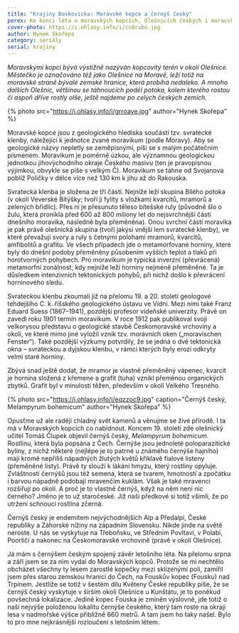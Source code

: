 ```yaml
---
title: "Krajiny Boskovicka: Moravské kopce a černýš český"
perex: Ke konci léta o moravských kopcích, Olešnicích českých i moravských, a černýši se žlutými květy.
cover-photo: https://i.ohlasy.info/i/cn8rubo.jpg
author: Hynek Skořepa
category: seriály
serial: krajiny
---
```


*Moravskými kopci bývá výstižně nazýván kopcovitý terén v okolí Olešnice. Městečko je označováno též jako Olešnice na Moravě, leží totiž na moravské straně bývalé zemské hranice, která probíhá nedaleko. A mnoho dalších Olešnic, většinou se táhnoucích podél potoka, kolem kterého rostou či aspoň dříve rostly olše, ještě najdeme po celých českých zemích.*

{% photo src="https://i.ohlasy.info/i/grroaye.jpg" author="Hynek Skořepa" %}

Moravské kopce jsou z geologického hlediska součástí tzv. svratecké klenby, náležející k jednotce zvané moravikum (podle Moravy). Aby se geologické názvy nepletly se zeměpisnými, píší se s malým počátečním písmenem. Moravikum je poměrně úzkou, ale významnou geologickou jednotkou jihovýchodního okraje Českého masivu (ten je pravopisnou výjimkou, obvykle se píše s velkým Č). Moravikum se táhne od Svojanova poblíž Poličky v délce více než 130 km k jihu až do Rakouska.

Svratecká klenba je složena ze tří částí. Nejníže leží skupina Bílého potoka (v okolí Veverské Bítýšky; tvoří ji fylity s vložkami kvarcitů, mramorů a zelených břidlic). Přes ni je přesunuto těleso bítešské ruly (původně šlo o žulu, která pronikla před 600 až 800 miliony let do nejsvrchnější části dnešního moravika, následně byla přeměněna). Onou svrchní částí moravika je pak právě olešnická skupina (tvoří jakýsi vnější lem svratecké klenby), ve které převažují svory a ruly s četnými polohami mramorů, kvarcitů, amfibolitů a grafitu. Ve všech případech jde o metamorfované horniny, které byly do dnešní podoby přeměněny působením vyšších teplot a tlaků při horotvorných pohybech. Pro moravikum je typická inverzní (převrácená) metamorfní zonálnost, kdy nejníže leží horniny nejméně přeměněné. Ta je důsledkem intenzivních tektonických pohybů, při nichž došlo k převrácení horninového sledu.

Svrateckou klenbu zkoumali již na přelomu 19. a 20. století geologové tehdejšího C. k. říšského geologického ústavu ve Vídni. Mezi nimi také Franz Eduard Suess (1867–1941), pozdější profesor vídeňské univerzity. Právě on zavedl roku 1901 termín moravikum. V roce 1912 pak publikoval svoji velkorysou představu o geologické stavbě Českomoravské vrchoviny a okolí, ve které mimo jiné vyložil vznik tzv. morávních oken („moravischen Fenster“). Také pozdější výzkumy potvrdily, že se jedná o dvě tektonická okna – svrateckou a dyjskou klenbu, v rámci kterých byly erozí odkryty velmi staré horniny.

Zbývá snad ještě dodat, že mramor je vlastně přeměněný vápenec, kvarcit je hornina složená z křemene a grafit (tuha) vznikl přeměnou organických zbytků. Grafit byl v minulosti těžen, především v okolí Velkého Tresného.

{% photo src="https://i.ohlasy.info/i/eqzzoc9.jpg" caption="Černýš český, Melampyrum bohemicum" author="Hynek Skořepa" %}

Opusťme už ale raději chladný svět kamenů a věnujme se živé přírodě. I ta má v Moravských kopcích co nabídnout. Koncem 19. století zde olešnický učitel Tomáš Člupek objevil černýš český, *Melampyrum bohemicum*. Rostlinu, která byla popsána z Čech. Černýše jsou jednoleté poloparazitické byliny, z nichž některé (nejlépe je to patrné u známého černýše hajního) mají kromě nepříliš nápadných žlutých květů křiklavě fialové listeny (přeměněné listy). Právě ty slouží k lákání hmyzu, který rostliny opyluje. Zvláštností černýšů jsou též semena, která se tvarem, hmotností a zpočátku i barvou nápadně podobají mravenčím kuklám. Však je také mravenci rozšiřují po okolí. A proč je to vlastně černýš, když na něm není nic černého? Jméno je to už staročeské. Již naši předkové si totiž všimli, že po utržení schnoucí rostlina zčerná.

Černýš český je endemitem nejvýchodnějších Alp a Předalpí, České republiky a Záhorské nížiny na západním Slovensku. Nikde jinde na světě neroste. U nás se vyskytuje na Třeboňsku, ve Středním Povltaví, v Polabí, Poorličí a nakonec na Českomoravské vrchovině (právě v okolí Olešnice).

Já mám s černýšem českým spojený závěr letošního léta. Na přelomu srpna a září jsem se za ním vydal do Moravských kopců. Protože se mi nechtělo obcházet všechny ty lesem zarostlé kopečky mezi sklizenými poli, zamířil jsem přes starou zemskou hranici do Čech, na Fouskův kopec (Fousku) nad Trpínem. Jestliže se totiž v šestém dílu Květeny České republiky píše, že se černýš český vyskytuje v širším okolí Olešnice u Kunštátu, je to poněkud povšechná lokalizace. Jedině kopec Fouska je zmíněn výslovně, jde totiž o naši nejvýše položenou lokalitu černýše českého, který tam roste na okraji lesa v nadmořské výšce přibližně 660 metrů. A tam jsem ho taky našel. Bylo to pro mne nejkrásnější rozloučení s letošním létem.

